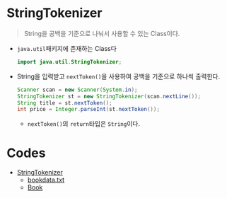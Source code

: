 # StringTokenizer

> String을 공백을 기준으로 나눠서 사용할 수 있는 Class이다.

* `java.util`패키지에 존재하는 Class다

  ```java
  import java.util.StringTokenizer;
  ```

* String을 입력받고 `nextToken()`을 사용하여 공백을 기준으로 하나씩 출력한다.

  ```java
  Scanner scan = new Scanner(System.in);
  StringTokenizer st = new StringTokenizer(scan.nextLine());
  String title = st.nextToken();
  int price = Integer.parseInt(st.nextToken());
  ```

  * `nextToken()`의 `return`타입은 `String`이다.

# Codes

* [StringTokenizer](https://github.com/TunaHG/Eclipse_Workspace/blob/master/Java_Multicampus/src/Day09/Test08_StringTokenizer.java)
  * [bookdata.txt](https://github.com/TunaHG/Eclipse_Workspace/blob/master/Java_Multicampus/bookdata.txt)
  * [Book](https://github.com/TunaHG/Eclipse_Workspace/blob/master/Java_Multicampus/src/Prob/Prob05/Book.java)